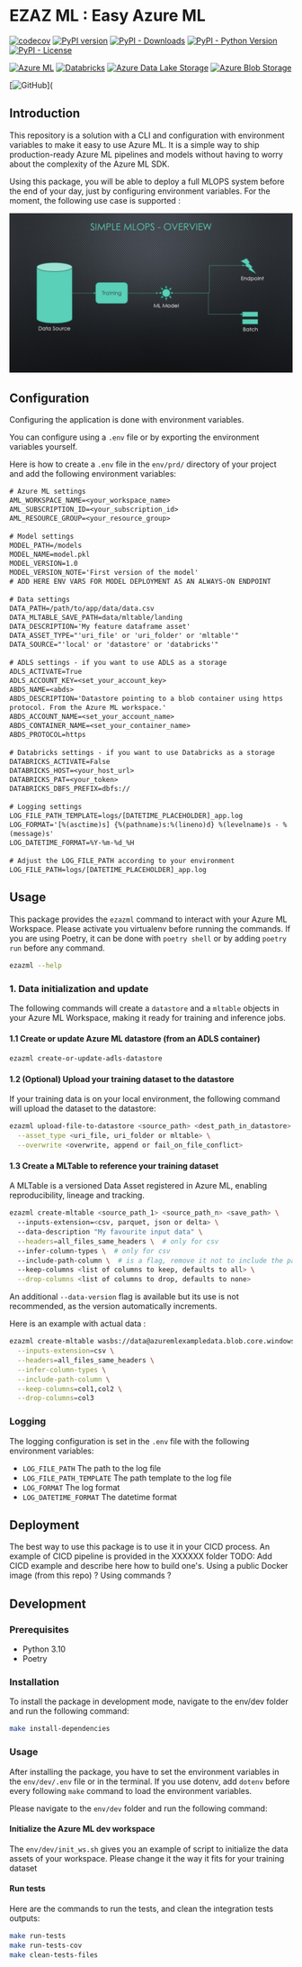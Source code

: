 # EZAZ ML : Easy Azure ML

[//]: # ([![Build Status]&#40;https://dev.azure.com/ezazml/ezazml/_apis/build/status/ezazml.ezazml?branchName=main&#41;]&#40;https://dev.azure.com/ezazml/ezazml/_build/latest?definitionId=1&branchName=main&#41;)
[![codecov](https://codecov.io/gh/ezazml/ezazml/branch/main/graph/badge.svg?token=JZQZQZQZQZ)](https://codecov.io/gh/ezazml/ezazml)
[![PyPI version](https://badge.fury.io/py/ezazml.svg)](https://badge.fury.io/py/ezazml)
[![PyPI - Downloads](https://img.shields.io/pypi/dm/ezazml)](https://pypi.org/project/ezazml/)
[![PyPI - Python Version](https://img.shields.io/pypi/pyversions/ezazml)](https://pypi.org/project/ezazml/)
[![PyPI - License](https://img.shields.io/pypi/l/ezazml)](https://pypi.org/project/ezazml/)

[![Azure ML](https://img.shields.io/badge/Azure%20ML-SDK-blue)](https://pypi.org/project/azureml-sdk/)
[![Databricks](https://img.shields.io/badge/Databricks-SDK-blue)](https://pypi.org/project/databricks-cli/)
[![Azure Data Lake Storage](https://img.shields.io/badge/Azure%20Data%20Lake%20Storage-SDK-blue)](https://pypi.org/project/azure-storage-file-datalake/)
[![Azure Blob Storage](https://img.shields.io/badge/Azure%20Blob%20Storage-SDK-blue)](https://pypi.org/project/azure-storage-blob/)

[![GitHub](https://img.shields.io/github/license/ezazml/ezazml)](


## Introduction

This repository is a solution with a CLI and configuration with environment variables to make it easy to use Azure ML. 
It is a simple way to ship production-ready Azure ML pipelines and models 
without having to worry about the complexity of the Azure ML SDK.

Using this package, you will be able to deploy a full MLOPS system before the end of your day, 
just by configuring environment variables. For the moment, the following use case is supported : 

![20240919_ezazml_documentation_simple_MLOPS_overview.jpg](docs%2Fv0%2F20240919_ezazml_documentation_simple_MLOPS_overview.jpg)

## Configuration

Configuring the application is done with environment variables.

You can configure using a `.env` file or by exporting the environment variables yourself.

Here is how to create a `.env` file in the `env/prd/` directory of your project and add the following environment variables:

```dotenv
# Azure ML settings
AML_WORKSPACE_NAME=<your_workspace_name>
AML_SUBSCRIPTION_ID=<your_subscription_id>
AML_RESOURCE_GROUP=<your_resource_group>

# Model settings
MODEL_PATH=/models
MODEL_NAME=model.pkl
MODEL_VERSION=1.0
MODEL_VERSION_NOTE='First version of the model'
# ADD HERE ENV VARS FOR MODEL DEPLOYMENT AS AN ALWAYS-ON ENDPOINT

# Data settings
DATA_PATH=/path/to/app/data/data.csv
DATA_MLTABLE_SAVE_PATH=data/mltable/landing
DATA_DESCRIPTION='My feature dataframe asset'
DATA_ASSET_TYPE="'uri_file' or 'uri_folder' or 'mltable'"
DATA_SOURCE="'local' or 'datastore' or 'databricks'"

# ADLS settings - if you want to use ADLS as a storage
ADLS_ACTIVATE=True
ADLS_ACCOUNT_KEY=<set_your_account_key>
ABDS_NAME=<abds>
ABDS_DESCRIPTION='Datastore pointing to a blob container using https protocol. From the Azure ML workspace.'
ABDS_ACCOUNT_NAME=<set_your_account_name>
ABDS_CONTAINER_NAME=<set_your_container_name>
ABDS_PROTOCOL=https

# Databricks settings - if you want to use Databricks as a storage
DATABRICKS_ACTIVATE=False
DATABRICKS_HOST=<your_host_url>
DATABRICKS_PAT=<your_token>
DATABRICKS_DBFS_PREFIX=dbfs://

# Logging settings
LOG_FILE_PATH_TEMPLATE=logs/[DATETIME_PLACEHOLDER]_app.log
LOG_FORMAT='[%(asctime)s] {%(pathname)s:%(lineno)d} %(levelname)s - %(message)s'
LOG_DATETIME_FORMAT=%Y-%m-%d_%H

# Adjust the LOG_FILE_PATH according to your environment
LOG_FILE_PATH=logs/[DATETIME_PLACEHOLDER]_app.log
```

## Usage

This package provides the `ezazml` command to interact with your Azure ML Workspace. 
Please activate you virtualenv before running the commands. If you are using Poetry, it can be done with `poetry shell`
or by adding `poetry run` before any command.

```bash
ezazml --help
```

### 1. Data initialization and update

The following commands will create a `datastore` and a `mltable` objects in your Azure ML Workspace, making it ready for training and inference jobs.

#### 1.1 Create or update Azure ML datastore (from an ADLS container)
```bash
ezazml create-or-update-adls-datastore
```

#### 1.2  (Optional) Upload your training dataset to the datastore

If your training data is on your local environment, the following command will upload the dataset to the datastore:

```bash
ezazml upload-file-to-datastore <source_path> <dest_path_in_datastore> \
  --asset_type <uri_file, uri_folder or mltable> \
  --overwrite <overwrite, append or fail_on_file_conflict>
```

#### 1.3 Create a MLTable to reference your training dataset

A MLTable is a versioned Data Asset registered in Azure ML, enabling reproducibility, lineage and tracking.

```bash
ezazml create-mltable <source_path_1> <source_path_n> <save_path> \ 
  --inputs-extension=<csv, parquet, json or delta> \ 
  --data-description "My favourite input data" \
  --headers=all_files_same_headers \  # only for csv
  --infer-column-types \  # only for csv
  --include-path-column \  # is a flag, remove it not to include the path column
  --keep-columns <list of columns to keep, defaults to all> \
  --drop-columns <list of columns to drop, defaults to none>
```

An additional `--data-version` flag is available but its use is not recommended, as the version automatically increments.

Here is an example with actual data :

```bash
ezazml create-mltable wasbs://data@azuremlexampledata.blob.core.windows.net/titanic.csv raw/titanic_mlt \
  --inputs-extension=csv \
  --headers=all_files_same_headers \
  --infer-column-types \
  --include-path-column \
  --keep-columns=col1,col2 \
  --drop-columns=col3
```

### Logging

The logging configuration is set in the `.env` file with the following environment variables:
- `LOG_FILE_PATH`           The path to the log file
- `LOG_FILE_PATH_TEMPLATE`  The path template to the log file  
- `LOG_FORMAT`              The log format
- `LOG_DATETIME_FORMAT`     The datetime format

## Deployment

The best way to use this package is to use it in your CICD process.
An example of CICD pipeline is provided in the XXXXXX folder
TODO: Add CICD example and describe here how to build one's. Using a public Docker image (from this repo) ? Using commands ? 

## Development

### Prerequisites

- Python 3.10
- Poetry

### Installation

To install the package in development mode, navigate to the env/dev folder and run the following command:

```bash
make install-dependencies
```

### Usage

After installing the package, you have to set the environment variables in the `env/dev/.env` file or in the terminal.
If you use dotenv, add `dotenv` before every following `make` command to load the environment variables.

Please navigate to the `env/dev` folder and run the following command:

#### Initialize the Azure ML dev workspace

The `env/dev/init_ws.sh` gives you an example of script to initialize the data assets of your workspace.
Please change it the way it fits for your training dataset

#### Run tests

Here are the commands to run the tests, and clean the integration tests outputs:
```bash
make run-tests
make run-tests-cov
make clean-tests-files
```